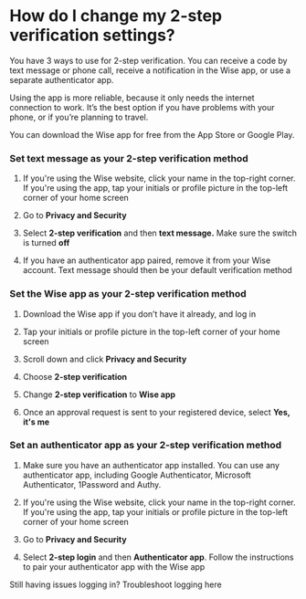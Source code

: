 # How do I change my 2-step verification settings?

You have 3 ways to use for 2-step verification. You can receive a code by text message or phone call, receive a notification in the Wise app, or use a separate authenticator app.

Using the app is more reliable, because it only needs the internet connection to work. It’s the best option if you have problems with your phone, or if you’re planning to travel.

You can download the Wise app for free from the App Store or Google Play.

###  **Set text message as your 2-step verification method**

  1. If you're using the Wise website, click your name in the top-right corner. If you're using the app, tap your initials or profile picture in the top-left corner of your home screen

  2. Go to **Privacy and Security**

  3. Select **2-step verification** and then **text message.** Make sure the switch is turned **off**

  4. If you have an authenticator app paired, remove it from your Wise account. Text message should then be your default verification method




###  **Set the Wise app as your 2-step verification method**

  1. Download the Wise app if you don’t have it already, and log in

  2. Tap your initials or profile picture in the top-left corner of your home screen

  3. Scroll down and click **Privacy and Security**

  4. Choose **2-step verification**

  5. Change **2-step verification** to **Wise app**

  6. Once an approval request is sent to your registered device, select **Yes, it's me**




###  **Set an authenticator app as your 2-step verification method**

  1. Make sure you have an authenticator app installed. You can use any authenticator app, including Google Authenticator, Microsoft Authenticator, 1Password and Authy.

  2. If you're using the Wise website, click your name in the top-right corner. If you're using the app, tap your initials or profile picture in the top-left corner of your home screen

  3. Go to **Privacy and Security**

  4. Select **2-step login** and then **Authenticator app**. Follow the instructions to pair your authenticator app with the Wise app




Still having issues logging in? Troubleshoot logging here